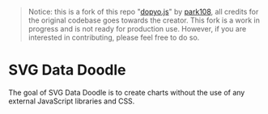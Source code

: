 
> Notice: this is a fork of this repo "[dopyo.js](https://github.com/park108/dopyo.js/)" by [park108](https://github.com/park108), all credits for the original codebase goes towards the creator. This fork is a work in progress and is not ready for production use. However, if you are interested in contributing, please feel free to do so.

# SVG Data Doodle

The goal of SVG Data Doodle is to create charts without the use of any external JavaScript libraries and CSS.
